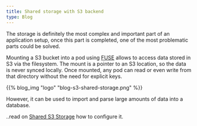 ```yaml
---
title: Shared storage with S3 backend
type: Blog
---
```


The storage is definitely the most complex and important part of an application setup, once this part is completed, 
one of the most problematic parts could be solved.

Mounting a S3 bucket into a pod using [FUSE](https://github.com/libfuse/libfuse) allows to access data stored in S3 via 
the filesystem. The mount is a pointer to an S3 location, so the data is never synced locally. Once mounted, any pod 
can read or even write from that directory without the need for explicit keys.


{{% blog_img "logo" "blog-s3-shared-storage.png" %}}


However, it can be used to import and parse large amounts of data into a database.

..read on [Shared S3 Storage](/app/s3) how to configure it.